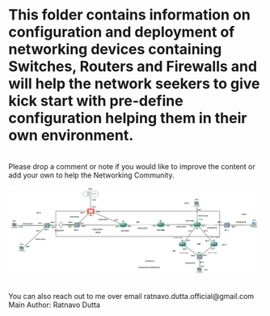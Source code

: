 # This folder contains information on configuration and deployment of networking devices containing Switches, Routers and Firewalls and will help the network seekers to give kick start with pre-define configuration helping them in their own environment.

<br>
Please drop a comment or note if you would like to improve the content or add your own to help the Networking Community.

![image alt](https://github.com/networkcode-rd/playbook/blob/c7220dac5b350378a4b5d08de9640eb8d33c97ef/Overall%20Networking%20Configuration%20Instruction/2024-11-16%2022_42_26-52.237.73.60_33889%20-%20Remote%20Desktop%20Connection.png)

<br>
You can also reach out to me over email ratnavo.dutta.official@gmail.com
<br>
Main Author: Ratnavo Dutta

